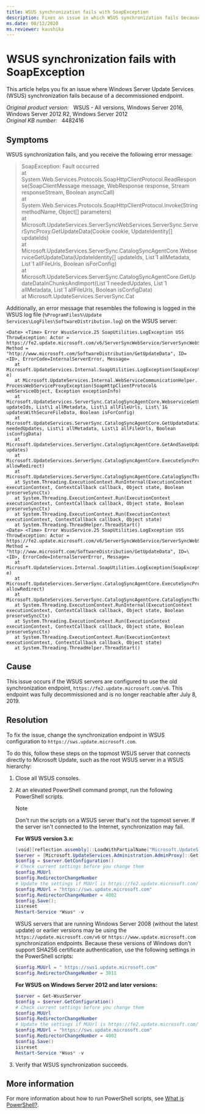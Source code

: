 ```yaml
---
title: WSUS synchronization fails with SoapException
description: Fixes an issue in which WSUS synchronization fails because of a decommissioned endpoint.
ms.date: 08/12/2020
ms.reviewer: kaushika
---
```

# WSUS synchronization fails with SoapException

This article helps you fix an issue where Windows Server Update Services (WSUS) synchronization fails because of a decommissioned endpoint.

_Original product version:_ &nbsp; WSUS - All versions, Windows Server 2016, Windows Server 2012 R2, Windows Server 2012  
_Original KB number:_ &nbsp; 4482416

## Symptoms

WSUS synchronization fails, and you receive the following error message:

> SoapException: Fault occurred  
at System.Web.Services.Protocols.SoapHttpClientProtocol.ReadResponse(SoapClientMessage message, WebResponse response, Stream responseStream, Boolean asyncCall)  
   at System.Web.Services.Protocols.SoapHttpClientProtocol.Invoke(String methodName, Object[] parameters)  
   at Microsoft.UpdateServices.ServerSyncWebServices.ServerSync.ServerSyncProxy.GetUpdateData(Cookie cookie, UpdateIdentity[] updateIds)  
   at Microsoft.UpdateServices.ServerSync.CatalogSyncAgentCore.WebserviceGetUpdateData(UpdateIdentity[] updateIds, List\`1 allMetadata, List\`1 allFileUrls, Boolean isForConfig)  
   at Microsoft.UpdateServices.ServerSync.CatalogSyncAgentCore.GetUpdateDataInChunksAndImport(List\`1 neededUpdates, List\`1 allMetadata, List\`1 allFileUrls, Boolean isConfigData)  
   at Microsoft.UpdateServices.ServerSync.Cat

Additionally, an error message that resembles the following is logged in the WSUS log file (`%ProgramFiles%\Update Services\LogFiles\SoftwareDistribution.log`) on the WSUS server:

```output
<Date> <Time> Error WsusService.25 SoapUtilities.LogException USS ThrowException: Actor = https://fe2.update.microsoft.com/v6/ServerSyncWebService/ServerSyncWebService.asmx, Method = "http://www.microsoft.com/SoftwareDistribution/GetUpdateData", ID=<ID>, ErrorCode=InternalServerError, Message=  
   at Microsoft.UpdateServices.Internal.SoapUtilities.LogException(SoapException e)
   at Microsoft.UpdateServices.Internal.WebServiceCommunicationHelper. ProcessWebServiceProxyException(SoapHttpClientProtocol& webServiceObject, Exception exceptionInfo)
   at Microsoft.UpdateServices.ServerSync.CatalogSyncAgentCore.WebserviceGetUpdateData(UpdateIdentity[] updateIds, List\1 allMetadata, List\1 allFileUrls, List\`1& updatesWithSecureFileData, Boolean isForConfig)
   at Microsoft.UpdateServices.ServerSync.CatalogSyncAgentCore.GetUpdateDataInChunksAndImport(List\1 neededUpdates, List\1 allMetadata, List\1 allFileUrls, Boolean isConfigData)
   at Microsoft.UpdateServices.ServerSync.CatalogSyncAgentCore.GetAndSaveUpdateMetadata(List\1 updates)
   at Microsoft.UpdateServices.ServerSync.CatalogSyncAgentCore.ExecuteSyncProtocol(Boolean allowRedirect)  
   at Microsoft.UpdateServices.ServerSync.CatalogSyncAgentCore.CatalogSyncThreadProcess()
   at System.Threading.ExecutionContext.RunInternal(ExecutionContext executionContext, ContextCallback callback, Object state, Boolean preserveSyncCtx)
   at System.Threading.ExecutionContext.Run(ExecutionContext executionContext, ContextCallback callback, Object state, Boolean preserveSyncCtx)
   at System.Threading.ExecutionContext.Run(ExecutionContext executionContext, ContextCallback callback, Object state)
   at System.Threading.ThreadHelper.ThreadStart()
<Date> <Time> Error WsusService.25 SoapUtilities.LogException USS ThrowException: Actor = https://fe2.update.microsoft.com/v6/ServerSyncWebService/ServerSyncWebService.asmx, Method = "http://www.microsoft.com/SoftwareDistribution/GetUpdateData", ID=\<ID>, ErrorCode=InternalServerError, Message=  
   at Microsoft.UpdateServices.Internal.SoapUtilities.LogException(SoapException e)
   at Microsoft.UpdateServices.ServerSync.CatalogSyncAgentCore.ExecuteSyncProtocol(Boolean allowRedirect)
   at Microsoft.UpdateServices.ServerSync.CatalogSyncAgentCore.CatalogSyncThreadProcess()
   at System.Threading.ExecutionContext.RunInternal(ExecutionContext executionContext, ContextCallback callback, Object state, Boolean preserveSyncCtx)
   at System.Threading.ExecutionContext.Run(ExecutionContext executionContext, ContextCallback callback, Object state, Boolean preserveSyncCtx)
   at System.Threading.ExecutionContext.Run(ExecutionContext executionContext, ContextCallback callback, Object state)
   at System.Threading.ThreadHelper.ThreadStart()
```

## Cause

This issue occurs if the WSUS servers are configured to use the old synchronization endpoint, `https://fe2.update.microsoft.com/v6`. This endpoint was fully decommissioned and is no longer reachable after July 8, 2019.

## Resolution

To fix the issue, change the synchronization endpoint in WSUS configuration to `https://sws.update.microsoft.com`.

To do this, follow these steps on the topmost WSUS server that connects directly to Microsoft Update, such as the root WSUS server in a WSUS hierarchy:

1. Close all WSUS consoles.
2. At an elevated PowerShell command prompt, run the following PowerShell scripts.

   > [!NOTE]
   > Don't run the scripts on a WSUS server that's not the topmost server. If the server isn't connected to the Internet, synchronization may fail.

   **For WSUS version 3.x:**

   ```powershell
   [void][reflection.assembly]::LoadWithPartialName("Microsoft.UpdateServices.Administration")
   $server = [Microsoft.UpdateServices.Administration.AdminProxy]::GetUpdateServer()
   $config = $server.GetConfiguration()
   # Check current settings before you change them
   $config.MUUrl
   $config.RedirectorChangeNumber
   # Update the settings if MUUrl is https://fe2.update.microsoft.com/v6
   $config.MUUrl = "https://sws.update.microsoft.com"
   $config.RedirectorChangeNumber = 4002
   $config.Save();
   iisreset
   Restart-Service *Wsus* -v
   ```

   WSUS servers that are running Windows Server 2008 (without the latest update) or earlier versions may be using the `https://update.microsoft.com/v6` or `https://www.update.microsoft.com` synchronization endpoints. Because these versions of Windows don't support SHA256 certificate authentication, use the following settings in the PowerShell scripts:

   ```powershell
   $config.MUUrl = " https://sws1.update.microsoft.com"
   $config.RedirectorChangeNumber = 3011
   ```

   **For WSUS on Windows Server 2012 and later versions:**

    ```powershell
    $server = Get-WsusServer
    $config = $server.GetConfiguration()
    # Check current settings before you change them 
    $config.MUUrl
    $config.RedirectorChangeNumber
    # Update the settings if MUUrl is https://fe2.update.microsoft.com/v6
    $config.MUUrl = "https://sws.update.microsoft.com"
    $config.RedirectorChangeNumber = 4002
    $config.Save()
    iisreset
    Restart-Service *Wsus* -v
    ```  

3. Verify that WSUS synchronization succeeds.

## More information

For more information about how to run PowerShell scripts, see [What is PowerShell?](/powershell/scripting/overview).
